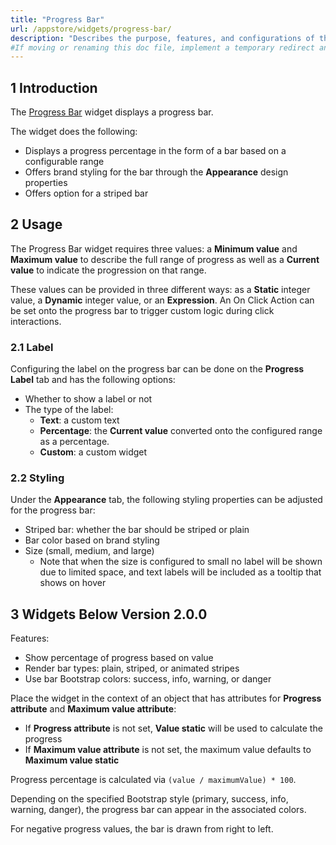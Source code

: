 ```yaml
---
title: "Progress Bar"
url: /appstore/widgets/progress-bar/
description: "Describes the purpose, features, and configurations of the Progress Bar widget which is available in the Mendix Marketplace."
#If moving or renaming this doc file, implement a temporary redirect and let the respective team know they should update the URL in the product. See Mapping to Products for more details.
---
```


## 1 Introduction

The [Progress Bar](https://marketplace.mendix.com/link/component/48910/) widget displays a progress bar.

The widget does the following:

* Displays a progress percentage in the form of a bar based on a configurable range
* Offers brand styling for the bar through the **Appearance** design properties
* Offers option for a striped bar

## 2 Usage

The Progress Bar widget requires three values: a **Minimum value** and **Maximum value** to describe the full range of progress as well as a **Current value** to indicate the progression on that range. 

These values can be provided in three different ways: as a **Static** integer value, a **Dynamic** integer value, or an **Expression**. An On Click Action can be set onto the progress bar to trigger custom logic during click interactions.

### 2.1 Label

Configuring the label on the progress bar can be done on the **Progress Label** tab and has the following options:

* Whether to show a label or not
* The type of the label:
    * **Text**: a custom text
    * **Percentage**: the **Current value** converted onto the configured range as a percentage. 
    * **Custom**: a custom widget

### 2.2 Styling

Under the **Appearance** tab, the following styling properties can be adjusted for the progress bar:

* Striped bar: whether the bar should be striped or plain
* Bar color based on brand styling
* Size (small, medium, and large)
    * Note that when the size is configured to small no label will be shown due to limited space, and text labels will be included as a tooltip that shows on hover

## 3 Widgets Below Version 2.0.0

Features:

* Show percentage of progress based on value
* Render bar types: plain, striped, or animated stripes
* Use bar Bootstrap colors: success, info, warning, or danger

Place the widget in the context of an object that has attributes for **Progress attribute** and **Maximum value attribute**:

* If **Progress attribute** is not set, **Value static** will be used to calculate the progress
* If **Maximum value attribute** is not set, the maximum value defaults to **Maximum value static**

Progress percentage is calculated via `(value / maximumValue) * 100`.

Depending on the specified Bootstrap style (primary, success, info, warning, danger), the progress bar can appear in the associated colors.

For negative progress values, the bar is drawn from right to left.
